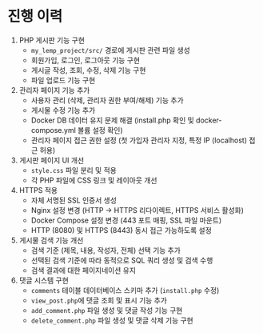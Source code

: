 # 진행 이력

1. PHP 게시판 기능 구현
    - `my_lemp_project/src/` 경로에 게시판 관련 파일 생성
    - 회원가입, 로그인, 로그아웃 기능 구현
    - 게시글 작성, 조회, 수정, 삭제 기능 구현
    - 파일 업로드 기능 구현
2. 관리자 페이지 기능 추가
    - 사용자 관리 (삭제, 관리자 권한 부여/해제) 기능 추가
    - 게시물 수정 기능 추가
    - Docker DB 데이터 유지 문제 해결 (install.php 확인 및 docker-compose.yml 볼륨 설정 확인)
    - 관리자 페이지 접근 권한 설정 (첫 가입자 관리자 지정, 특정 IP (localhost) 접근 허용)
3. 게시판 페이지 UI 개선
    - `style.css` 파일 분리 및 적용
    - 각 PHP 파일에 CSS 링크 및 레이아웃 개선
4. HTTPS 적용
    - 자체 서명된 SSL 인증서 생성
    - Nginx 설정 변경 (HTTP -> HTTPS 리다이렉트, HTTPS 서비스 활성화)
    - Docker Compose 설정 변경 (443 포트 매핑, SSL 파일 마운트)
    - HTTP (8080) 및 HTTPS (8443) 동시 접근 가능하도록 설정
5. 게시물 검색 기능 개선
    - 검색 기준 (제목, 내용, 작성자, 전체) 선택 기능 추가
    - 선택된 검색 기준에 따라 동적으로 SQL 쿼리 생성 및 검색 수행
    - 검색 결과에 대한 페이지네이션 유지
6. 댓글 시스템 구현
    - `comments` 테이블 데이터베이스 스키마 추가 (`install.php` 수정)
    - `view_post.php`에 댓글 조회 및 표시 기능 추가
    - `add_comment.php` 파일 생성 및 댓글 작성 기능 구현
    - `delete_comment.php` 파일 생성 및 댓글 삭제 기능 구현